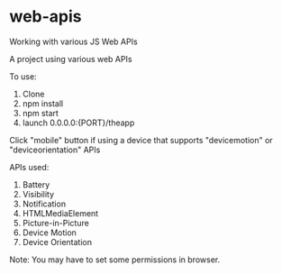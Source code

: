 # web-apis
Working with various JS Web APIs

A project using various web APIs

To use:
 1) Clone
 2) npm install
 3) npm start
 4) launch 0.0.0.0:{PORT}/theapp
 
 Click "mobile" button if using a device that supports "devicemotion" or "deviceorientation" APIs
 
APIs used:
   1) Battery
   2) Visibility
   3) Notification
   4) HTMLMediaElement
   5) Picture-in-Picture
   6) Device Motion
   7) Device Orientation
   
 Note: You may have to set some permissions in browser. 
